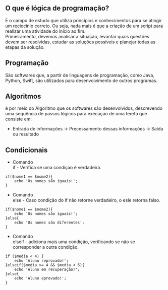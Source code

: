 ## O que é lógica de programação?<br>
É o campo de estudo que utiliza princípios e conhecimentos para se atingir um reciocínio correto. Ou seja, 
nada mais é que a criação de um script para realizar uma atividade do início ao fim.<br>
Primeiramento, devemos analisar a situação, levantar quais questões devem ser resolvidas, estudar as soluções 
possíveis e planejar todas as etapas da solução.

## Programação
São softwares que, a partir de linguagens de programação, como Java, Python, Swift, são utilizados para desenvolvimento de outros programas.<br>

## Algoritmos
è por meio do Algoritmo que os softwares são desenvolvidos, descrevendo uma sequência de passos lógicos para execuçao de uma terefa que consiste em:<br>
- Entrada de informações -> Precessamento dessas informações -> Saída ou resultado

## Condicionais

- Comando<br>
if - Verifica se uma condiçao é verdadeira.<br>
```
if($nome1 == $nome2){
    echo 'Os nomes são iguais!';
}
```
- Comando <br>
else - Caso condição do if não retorne verdadeiro, o esle retorna falso.
```
if($nome1 == $nome2){
    echo 'Os nomes são iguais!';
}else{
    echo 'Os nomes são diferentes';
}

```
- Comando <br>
elseif - adiciona mais uma condição, verificando se não se corresponder a outra condição.
```
if ($media < 4) {
    echo 'Aluno reprovado!';
}elseif($media >= 4 && $media < 6){
    echo 'Aluno em recuperação!'; 
}else{
    echo 'Aluno aprovado!';
}

```
